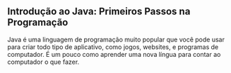 ## Introdução ao Java: Primeiros Passos na Programação

Java é uma linguagem de programação muito popular que você pode usar para criar todo tipo de aplicativo, como jogos, websites, e programas de computador. É um pouco como aprender uma nova língua para contar ao computador o que fazer.
